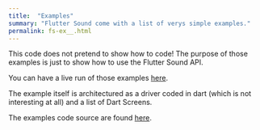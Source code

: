 ```yaml
---
title:  "Examples"
summary: "Flutter Sound come with a list of verys simple examples."
permalink: fs-ex__.html
---
```


This code does not pretend to show how to code! The purpose of those examples is just to show how to use the Flutter Sound API.

You can have a live run of those examples [here](/tau/fs/live/index.html).

The example itself is architectured as a driver coded in dart (which is not interesting at all)
and a list of Dart Screens. 

The examples code source are found [here](https://github.com/Canardoux/flutter_sound/tree/master/example/lib).